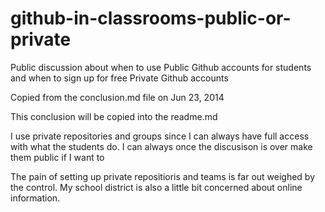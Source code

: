 github-in-classrooms-public-or-private
======================================

Public discussion about when to use Public Github accounts for students and when to sign up for free Private Github accounts















Copied from the conclusion.md file on  Jun 23, 2014

This conclusion will be copied into the readme.md

I use private repositories and groups since I can always have full access with what the students do. I can always once the discusison is over make them public if I want to

The pain of setting up private repositioris and teams is far out weighed by the control. My school district is also a little bit concerned about online information.







